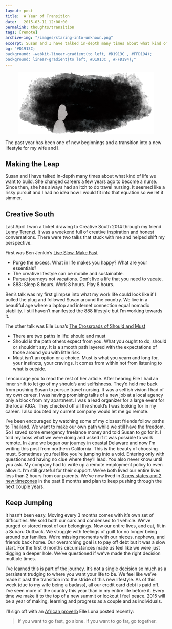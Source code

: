 ```yaml
---
layout: post
title:  A Year of Transition
date:   2015-03-11 12:00:00
permalink: thoughts/transition
tags: [remote]
archive-img: "/images/staring-into-unknown.png"
excerpt: Susan and I have talked in-depth many times about what kind of life we want to build. She changed careers a few years ago to become a nurse. Since then, she has always had an itch to do travel nursing...
bg: "#D1913C;
background: -webkit-linear-gradient(to left, #D1913C , #FFD194);
background: linear-gradient(to left, #D1913C , #FFD194);"
---
```


				
<figure>
    <img src="/images/staring-into-unknown.png" alt="Staring into the unknown" />
</figure>

The past year has been one of new beginnings and a transition into a new lifestyle for my wife and I.

## Making the Leap

Susan and I have talked in-depth many times about what kind of life we want to build. She changed careers a few years ago to become a nurse. Since then, she has always had an itch to do travel nursing. It seemed like a risky pursuit and I had no idea how I would fit into that equation so we let it simmer.

## Creative South

Last April I won a ticket drawing to Creative South 2014 through my friend [Lenny Terenzi](http://www.heymonkeydesign.com/). It was a weekend full of creative inspiration and honest conversations. There were two talks that stuck with me and helped shift my perspective.

First was Ben Jenkin’s [Live Slow. Make Fast](https://teamtreehouse.com/library/liveslowmakefast/)

-   Purge the excess. What in life makes you happy? What are your essentials?
-   The creative lifestyle can be mobile and sustainable.
-   Pursue journeys not vacations. Don’t live a life that you need to vacate.
-   888: Sleep 8 hours. Work 8 hours. Play 8 hours.

Ben’s talk was my first glimpse into what my work life could look like if I pulled the plug and followed Susan around the country. We live in a beautiful age where a laptop and internet connection equal nomadic stability. I still haven’t manifested the 888 lifestyle but I’m working towards it.

The other talk was Elle Luna’s [The Crossroads of Should and Must](https://medium.com/@elleluna/the-crossroads-of-should-and-must-90c75eb7c5b0/)

- There are two paths in life: should and must
- Should is the path others expect from you. What you ought to do, should or shouldn’t say. It is a smooth path layered with the expectations of those around you with little risk.
- Must isn’t an option or a choice. Must is what you yearn and long for, your instincts, your cravings. It comes from within not from listening to what is outside.

I encourage you to read the rest of her article. After hearing Elle I had an inner shift to let go of my should’s and selfishness. They’d held me back from pushing Susan to pursue travel nursing. It was a selfish vision I had of my own career. I was having promising talks of a new job at a local agency only a block from my apartment. I was a lead organizer for a large event for the local AIGA. They checked off all the should’s I was looking for in my career. I also doubted my current company would let me go remote.

I’ve been encouraged by watching some of my closest friends follow paths to Thailand. We want to make our own path while we still have the freedom. So I saved some emergency freelance money and told Susan to go for it. I told my boss what we were doing and asked if it was possible to work remote. In June we began our journey in coastal Delaware and now I’m writing this post from northern California.
This is the beauty of choosing must. Sometimes you feel like you’re jumping into a void. Entering only with questions and having no clue where they’ll lead. You also never know until you ask. My company had to write up a remote employment policy to even allow it. I’m still grateful for their support. We’ve both lived our entire lives less than 2 hours from our parents. We’ve now lived in [3 new states and 2 new timezones](http://www.susanandjustin.us/) in the past 8 months and plan to keep pushing through the next couple years.

## Keep Jumping

It hasn’t been easy. Moving every 3 months comes with it’s own set of difficulties. We sold both our cars and condensed to 1 vehicle. We’ve purged or stored most of our belongings. Now our entire lives, and cat, fit in a Subaru Outback. We struggle with feelings of guilt for no longer being around our families. We’re missing moments with our nieces, nephews, and friends back home. Our overarching goal is to pay off debt but it was a slow start. For the first 6 months circumstances made us feel like we were just digging a deeper hole. We’ve questioned if we’ve made the right decision multiple times.

I’ve learned this is part of the journey. It’s not a single decision so much as a persistent trudging to where you want your life to be. We feel like we’ve made it past the transition into the stride of this new lifestyle. As of this week (due to my wife being a badass), all our credit card debt is paid off. I’ve seen more of the country this year than in my entire life before it. Every time we make it to the top of a new summit or lookout I feel peace. 2015 will be a year of making, learning and progress as a couple and as individuals.

I’ll sign off with an [African proverb](https://instagram.com/elleluna/p/yfBKoAB-8y/) Elle Luna posted recently:

>If you want to go fast, go alone. If you want to go far, go together.
